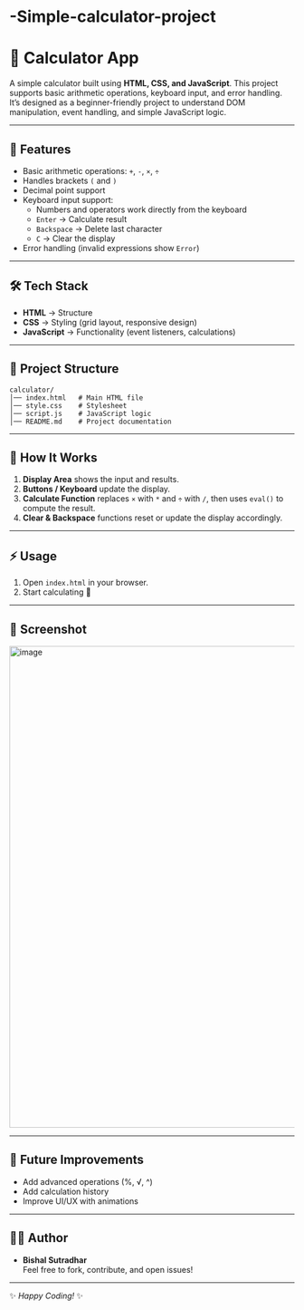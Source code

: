 # -Simple-calculator-project
# 🧮 Calculator App

A simple calculator built using **HTML, CSS, and JavaScript**. This project supports basic arithmetic operations, keyboard input, and error handling. It’s designed as a beginner-friendly project to understand DOM manipulation, event handling, and simple JavaScript logic.

---

## 🚀 Features
- Basic arithmetic operations: `+`, `-`, `×`, `÷`
- Handles brackets `(` and `)`
- Decimal point support
- Keyboard input support:
  - Numbers and operators work directly from the keyboard
  - `Enter` → Calculate result
  - `Backspace` → Delete last character
  - `C` → Clear the display
- Error handling (invalid expressions show `Error`)

---

## 🛠️ Tech Stack
- **HTML** → Structure
- **CSS** → Styling (grid layout, responsive design)
- **JavaScript** → Functionality (event listeners, calculations)

---

## 📂 Project Structure
```
calculator/
│── index.html   # Main HTML file
│── style.css    # Stylesheet
│── script.js    # JavaScript logic
│── README.md    # Project documentation
```

---

## 📖 How It Works
1. **Display Area** shows the input and results.
2. **Buttons / Keyboard** update the display.
3. **Calculate Function** replaces `×` with `*` and `÷` with `/`, then uses `eval()` to compute the result.
4. **Clear & Backspace** functions reset or update the display accordingly.

---

## ⚡ Usage
1. Open `index.html` in your browser.
2. Start calculating 🎉

---

## 📸 Screenshot
<img width="623" height="850" alt="image" src="https://github.com/user-attachments/assets/73ca87fc-ee4c-43ae-8dea-68a4e6feec7d" />


---

## 📌 Future Improvements
- Add advanced operations (%, √, ^)
- Add calculation history
- Improve UI/UX with animations

---

## 👨‍💻 Author
- **Bishal Sutradhar**  
Feel free to fork, contribute, and open issues!

---

✨ *Happy Coding!* ✨
